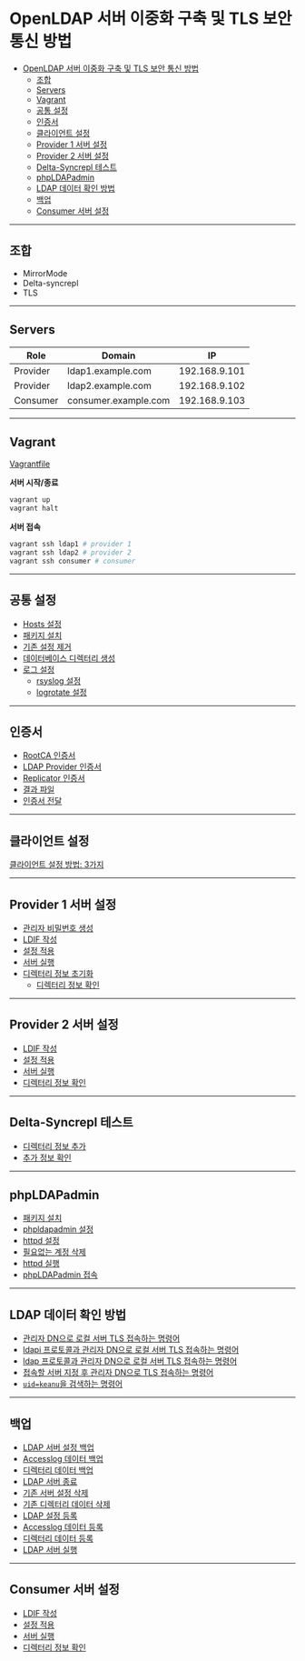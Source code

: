 # OpenLDAP 서버 이중화 구축 및 TLS 보안 통신 방법

- [OpenLDAP 서버 이중화 구축 및 TLS 보안 통신 방법](#openldap-%ec%84%9c%eb%b2%84-%ec%9d%b4%ec%a4%91%ed%99%94-%ea%b5%ac%ec%b6%95-%eb%b0%8f-tls-%eb%b3%b4%ec%95%88-%ed%86%b5%ec%8b%a0-%eb%b0%a9%eb%b2%95)
  - [조합](#%ec%a1%b0%ed%95%a9)
  - [Servers](#servers)
  - [Vagrant](#vagrant)
  - [공통 설정](#%ea%b3%b5%ed%86%b5-%ec%84%a4%ec%a0%95)
  - [인증서](#%ec%9d%b8%ec%a6%9d%ec%84%9c)
  - [클라이언트 설정](#%ed%81%b4%eb%9d%bc%ec%9d%b4%ec%96%b8%ed%8a%b8-%ec%84%a4%ec%a0%95)
  - [Provider 1 서버 설정](#provider-1-%ec%84%9c%eb%b2%84-%ec%84%a4%ec%a0%95)
  - [Provider 2 서버 설정](#provider-2-%ec%84%9c%eb%b2%84-%ec%84%a4%ec%a0%95)
  - [Delta-Syncrepl 테스트](#delta-syncrepl-%ed%85%8c%ec%8a%a4%ed%8a%b8)
  - [phpLDAPadmin](#phpldapadmin)
  - [LDAP 데이터 확인 방법](#ldap-%eb%8d%b0%ec%9d%b4%ed%84%b0-%ed%99%95%ec%9d%b8-%eb%b0%a9%eb%b2%95)
  - [백업](#%eb%b0%b1%ec%97%85)
  - [Consumer 서버 설정](#consumer-%ec%84%9c%eb%b2%84-%ec%84%a4%ec%a0%95)

---

## 조합

- MirrorMode
- Delta-syncrepl
- TLS

---

## Servers

| Role | Domain | IP |
|---|---|---|
| Provider | ldap1.example.com | 192.168.9.101 |
| Provider | ldap2.example.com | 192.168.9.102 |
| Consumer | consumer.example.com | 192.168.9.103 |

---

## Vagrant

[Vagrantfile](src/Vagrantfile)

**서버 시작/종료**

```bash
vagrant up
vagrant halt
```

**서버 접속**

```bash
vagrant ssh ldap1 # provider 1
vagrant ssh ldap2 # provider 2
vagrant ssh consumer # consumer
```

---

## 공통 설정

- [Hosts 설정](common.md/#hosts-%ec%84%a4%ec%a0%95)
- [패키지 설치](common.md/#%ed%8c%a8%ed%82%a4%ec%a7%80-%ec%84%a4%ec%b9%98)
- [기존 설정 제거](common.md/#%ea%b8%b0%ec%a1%b4-%ec%84%a4%ec%a0%95-%ec%a0%9c%ea%b1%b0)
- [데이터베이스 디렉터리 생성](common.md/#%eb%8d%b0%ec%9d%b4%ed%84%b0%eb%b2%a0%ec%9d%b4%ec%8a%a4-%eb%94%94%eb%a0%89%ed%84%b0%eb%a6%ac-%ec%83%9d%ec%84%b1)
- [로그 설정](common.md/#%eb%a1%9c%ea%b7%b8-%ec%84%a4%ec%a0%95)
  - [rsyslog 설정](common.md/#rsyslog-%ec%84%a4%ec%a0%95)
  - [logrotate 설정](common.md/#logrotate-%ec%84%a4%ec%a0%95)

---

## 인증서

- [RootCA 인증서](certificates.md/#rootca-%ec%9d%b8%ec%a6%9d%ec%84%9c)
- [LDAP Provider 인증서](certificates.md/#ldap-provider-%ec%9d%b8%ec%a6%9d%ec%84%9c)
- [Replicator 인증서](certificates.md/#replicator-%ec%9d%b8%ec%a6%9d%ec%84%9c)
- [결과 파일](certificates.md/#%ea%b2%b0%ea%b3%bc-%ed%8c%8c%ec%9d%bc)
- [인증서 전달](certificates.md/#%ec%9d%b8%ec%a6%9d%ec%84%9c-%ec%a0%84%eb%8b%ac)

---

## 클라이언트 설정

[클라이언트 설정 방법: 3가지](client.md)

---

## Provider 1 서버 설정

- [관리자 비밀번호 생성](provider-1.md/#%ea%b4%80%eb%a6%ac%ec%9e%90-%eb%b9%84%eb%b0%80%eb%b2%88%ed%98%b8-%ec%83%9d%ec%84%b1)
- [LDIF 작성](provider-1.md/#ldif-%ec%9e%91%ec%84%b1)
- [설정 적용](provider-1.md/#%ec%84%a4%ec%a0%95-%ec%a0%81%ec%9a%a9)
- [서버 실행](provider-1.md/#%ec%84%9c%eb%b2%84-%ec%8b%a4%ed%96%89)
- [디렉터리 정보 초기화](provider-1.md/#%eb%94%94%eb%a0%89%ed%84%b0%eb%a6%ac-%ec%a0%95%eb%b3%b4-%ec%b4%88%ea%b8%b0%ed%99%94)
  - [디렉터리 정보 확인](provider-1.md/#%eb%94%94%eb%a0%89%ed%84%b0%eb%a6%ac-%ec%a0%95%eb%b3%b4-%ed%99%95%ec%9d%b8)

---

## Provider 2 서버 설정

- [LDIF 작성](provider-2.md/#ldif-%ec%9e%91%ec%84%b1)
- [설정 적용](provider-2.md/#%ec%84%a4%ec%a0%95-%ec%a0%81%ec%9a%a9)
- [서버 실행](provider-2.md/#%ec%84%9c%eb%b2%84-%ec%8b%a4%ed%96%89)
- [디렉터리 정보 확인](provider-2.md/#%eb%94%94%eb%a0%89%ed%84%b0%eb%a6%ac-%ec%a0%95%eb%b3%b4-%ed%99%95%ec%9d%b8)

--- 

## Delta-Syncrepl 테스트

- [디렉터리 정보 추가](test-syncrepl.md/#%eb%94%94%eb%a0%89%ed%84%b0%eb%a6%ac-%ec%a0%95%eb%b3%b4-%ec%b6%94%ea%b0%80)
- [추가 정보 확인](test-syncrepl.md/#%ec%b6%94%ea%b0%80-%ec%a0%95%eb%b3%b4-%ed%99%95%ec%9d%b8)

---

## phpLDAPadmin

- [패키지 설치](phpldapadmin.md/#%ed%8c%a8%ed%82%a4%ec%a7%80-%ec%84%a4%ec%b9%98)
- [phpldapadmin 설정](phpldapadmin.md/#phpldapadmin-%ec%84%a4%ec%a0%95)
- [httpd 설정](phpldapadmin.md/#httpd-%ec%84%a4%ec%a0%95)
- [필요없는 계정 삭제](phpldapadmin.md/#%ed%95%84%ec%9a%94%ec%97%86%eb%8a%94-%ea%b3%84%ec%a0%95-%ec%82%ad%ec%a0%9c)
- [httpd 실행](phpldapadmin.md/#httpd-%ec%8b%a4%ed%96%89)
- [phpLDAPadmin 접속](phpldapadmin.md/#phpldapadmin-%ec%a0%91%ec%86%8d)

---

## LDAP 데이터 확인 방법

- [관리자 DN으로 로컬 서버 TLS 접속하는 명령어](commands.md/#%ea%b4%80%eb%a6%ac%ec%9e%90-dn%ec%9c%bc%eb%a1%9c-%eb%a1%9c%ec%bb%ac-%ec%84%9c%eb%b2%84-tls-%ec%a0%91%ec%86%8d%ed%95%98%eb%8a%94-%eb%aa%85%eb%a0%b9%ec%96%b4)
- [ldapi 프로토콜과 관리자 DN으로 로컬 서버 TLS 접속하는 명령어](commands.md/#ldapi-%ed%94%84%eb%a1%9c%ed%86%a0%ec%bd%9c%ea%b3%bc-%ea%b4%80%eb%a6%ac%ec%9e%90-dn%ec%9c%bc%eb%a1%9c-%eb%a1%9c%ec%bb%ac-%ec%84%9c%eb%b2%84-tls-%ec%a0%91%ec%86%8d%ed%95%98%eb%8a%94-%eb%aa%85%eb%a0%b9%ec%96%b4)
- [ldap 프로토콜과 관리자 DN으로 로컬 서버 TLS 접속하는 명령어](commands.md/#ldap-%ed%94%84%eb%a1%9c%ed%86%a0%ec%bd%9c%ea%b3%bc-%ea%b4%80%eb%a6%ac%ec%9e%90-dn%ec%9c%bc%eb%a1%9c-%eb%a1%9c%ec%bb%ac-%ec%84%9c%eb%b2%84-tls-%ec%a0%91%ec%86%8d%ed%95%98%eb%8a%94-%eb%aa%85%eb%a0%b9%ec%96%b4)
- [접속할 서버 지정 후 관리자 DN으로 TLS 접속하는 명령어](commands.md/#%ec%a0%91%ec%86%8d%ed%95%a0-%ec%84%9c%eb%b2%84-%ec%a7%80%ec%a0%95-%ed%9b%84-%ea%b4%80%eb%a6%ac%ec%9e%90-dn%ec%9c%bc%eb%a1%9c-tls-%ec%a0%91%ec%86%8d%ed%95%98%eb%8a%94-%eb%aa%85%eb%a0%b9%ec%96%b4)
- [`uid=keanu`을 검색하는 명령어](commands.md/#uidkeanu%ec%9d%84-%ea%b2%80%ec%83%89%ed%95%98%eb%8a%94-%eb%aa%85%eb%a0%b9%ec%96%b4)

---

## 백업

- [LDAP 서버 설정 백업](backup.md/#ldap-%ec%84%9c%eb%b2%84-%ec%84%a4%ec%a0%95-%eb%b0%b1%ec%97%85)
- [Accesslog 데이터 백업](backup.md/#accesslog-%eb%8d%b0%ec%9d%b4%ed%84%b0-%eb%b0%b1%ec%97%85)
- [디렉터리 데이터 백업](backup.md/#%eb%94%94%eb%a0%89%ed%84%b0%eb%a6%ac-%eb%8d%b0%ec%9d%b4%ed%84%b0-%eb%b0%b1%ec%97%85)
- [LDAP 서버 종료](backup.md/#ldap-%ec%84%9c%eb%b2%84-%ec%a2%85%eb%a3%8c)
- [기존 서버 설정 삭제](backup.md/#%ea%b8%b0%ec%a1%b4-%ec%84%9c%eb%b2%84-%ec%84%a4%ec%a0%95-%ec%82%ad%ec%a0%9c)
- [기존 디렉터리 데이터 삭제](backup.md/#%ea%b8%b0%ec%a1%b4-%eb%94%94%eb%a0%89%ed%84%b0%eb%a6%ac-%eb%8d%b0%ec%9d%b4%ed%84%b0-%ec%82%ad%ec%a0%9c)
- [LDAP 설정 등록](backup.md/#ldap-%ec%84%a4%ec%a0%95-%eb%93%b1%eb%a1%9d)
- [Accesslog 데이터 등록](backup.md/#accesslog-%eb%8d%b0%ec%9d%b4%ed%84%b0-%eb%93%b1%eb%a1%9d)
- [디렉터리 데이터 등록](backup.md/#%eb%94%94%eb%a0%89%ed%84%b0%eb%a6%ac-%eb%8d%b0%ec%9d%b4%ed%84%b0-%eb%93%b1%eb%a1%9d)
- [LDAP 서버 실행](backup.md/#ldap-%ec%84%9c%eb%b2%84-%ec%8b%a4%ed%96%89)

---

## Consumer 서버 설정

- [LDIF 작성](consumer.md/#ldif-%ec%9e%91%ec%84%b1)
- [설정 적용](consumer.md/#%ec%84%a4%ec%a0%95-%ec%a0%81%ec%9a%a9)
- [서버 실행](consumer.md/#%ec%84%9c%eb%b2%84-%ec%8b%a4%ed%96%89)
- [디렉터리 정보 확인](consumer.md/#%eb%94%94%eb%a0%89%ed%84%b0%eb%a6%ac-%ec%a0%95%eb%b3%b4-%ed%99%95%ec%9d%b8)